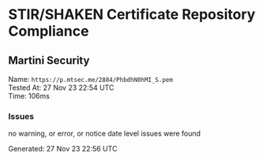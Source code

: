 # STIR/SHAKEN Certificate Repository Compliance

## Martini Security

Name: `https://p.mtsec.me/2884/PhbdhN0hMI_S.pem`\
Tested At: 27 Nov 23 22:54 UTC\
Time: 106ms

### Issues

no warning, or error, or notice date level issues were found

Generated: 27 Nov 23 22:56 UTC